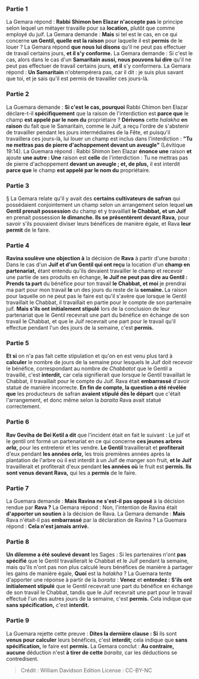 
### Partie 1
La Gemara répond : <b>Rabbi Shimon ben Elazar n'accepte pas</b> le principe selon lequel un métayer travaille pour sa <b>location,</b> plutôt que comme employé du juif. La Gemara demande : <b>Mais</b> si tel est le cas, en ce qui concerne <b>un Gentil, quelle est la raison</b> pour laquelle il est <b>permis</b> de le louer ? La Gemara répond <b>que nous lui disons</b> qu'il ne peut pas effectuer de travail certains jours, <b>et il s'y conforme.</b> La Gemara demande : Si c'est le cas, alors dans le cas d'un <b>Samaritain aussi, nous pouvons lui dire</b> qu'il ne peut pas effectuer de travail certains jours, <b>et il</b> s'y conformera.</b> La Gemara répond : <b>Un Samaritain</b> n'obtempérera pas, car il dit : je suis plus savant que toi,</b> et je sais qu'il est permis de travailler ces jours-là.

### Partie 2
La Guemara demande : <b>Si c'est le cas, pourquoi</b> Rabbi Chimon ben Elazar déclare-t-il <b>spécifiquement</b> que la raison de l'interdiction est <b>parce que</b> le champ <b>est appelé par le nom du</b> propriétaire ? <b>Dérivons</b> cette <i>halakha</i> <b>en raison</b> du fait que le Samaritain, comme le Juif, a reçu l'ordre de s'abstenir de travailler pendant les jours intermédiaires de la Fête, et puisqu'il travaillera ces jours-là, lui louer un champ est inclus dans l'interdiction : <b>"Tu ne mettras pas de pierre d'achoppement devant un aveugle"</b> (Lévitique 19:14). La Guemara répond : Rabbi Shimon ben Elazar <b>énonce une</b> raison <b>et</b> ajoute <b>une autre : Une</b> raison est <b>celle</b> de l'interdiction : Tu ne mettras pas de pierre d'achoppement <b>devant un aveugle ; et, de plus,</b> il est interdit <b>parce que</b> le champ <b>est appelé par le nom du</b> propriétaire.

### Partie 3
§ La Gemara relate qu'il y avait des <b>certains cultivateurs de safran</b> qui possédaient conjointement un champ selon un arrangement selon lequel <b>un Gentil prenait possession</b> du champ et y travaillait <b>le Chabbat, et un Juif</b> en prenait possession <b>le dimanche. Ils se présentèrent devant Rava,</b> pour savoir s'ils pouvaient diviser leurs bénéfices de manière égale, et Rava <b>leur permit</b> de le faire.

### Partie 4
<b>Ravina soulève une objection à</b> la décision de <b>Rava</b> à partir d'une <i>baraita</i> : Dans le cas d'un <b>Juif et d'un Gentil qui ont reçu</b> la location d'un <b>champ en partenariat,</b> étant entendu qu'ils devaient travailler le champ et recevoir une partie de ses produits en échange, <b>le Juif ne peut pas dire au Gentil : Prends ta part</b> du bénéfice pour ton travail <b>le Chabbat, et moi</b> je prendrai ma part pour mon travail <b>le</b> un des jours du reste de la <b>semaine. </b> La raison pour laquelle on ne peut pas le faire est qu'il s'avère que lorsque le Gentil travaillait le Chabbat, il travaillait en partie pour le compte de son partenaire juif. <b>Mais s'ils ont initialement stipulé</b> lors de la conclusion de leur partenariat que le Gentil recevrait une part du bénéfice en échange de son travail le Chabbat, et que le Juif recevrait une part pour le travail qu'il effectue pendant l'un des jours de la semaine, c'est <b>permis.</b>

### Partie 5
<b>Et si</b> on n'a pas fait cette stipulation et qu'on en est venu plus tard à <b>calculer</b> le nombre de jours de la semaine pour lesquels le Juif doit recevoir le bénéfice, correspondant au nombre de <i>Chabbatot</i> que le Gentil a travaillé, c'est <b>interdit,</b> car cela signifierait que lorsque le Gentil travaillait le Chabbat, il travaillait pour le compte du Juif. Rava était <b>embarrassé</b> d'avoir statué de manière incorrecte. <b>En fin de compte, la question a été révélée que</b> les producteurs de safran <b>avaient stipulé dès le départ</b> que c'était l'arrangement, et donc même selon la <i>baraita</i> Rava avait statué correctement.

### Partie 6
<b>Rav Geviha de Bei Ketil a dit</b> que l'incident était en fait le suivant : Le juif et le gentil ont formé un partenariat en ce qui concerne <b>ces jeunes arbres <i>orla</i>,</b> pour les entretenir et les vendre. <b>Le Gentil</b> travaillerait et <b>profiterait</b> d'eux pendant <b>les années <i>orla</i>,</b> les trois premières années après la plantation de l'arbre où il est interdit à un Juif de manger son fruit, <b>et le Juif</b> travaillerait et profiterait d'eux pendant <b>les années où</b> le fruit est <b>permis. Ils sont venus devant Rava,</b> qui les a <b>permis</b> de le faire.

### Partie 7
La Guemara demande : <b>Mais Ravina ne s'est-il pas opposé</b> à la décision rendue par <b>Rava ?</b> La Gemara répond : Non, l'intention de Ravina était <b>d'apporter un soutien</b> à la décision de Rava. La Gemara demande : <b>Mais</b> Rava n'était-il pas <b>embarrassé</b> par la déclaration de Ravina ? La Guemara répond : <b>Cela n'est jamais arrivé.</b>

### Partie 8
<b>Un dilemme a été soulevé devant</b> les Sages : Si les partenaires n'ont <b>pas spécifié</b> que le Gentil travaillerait le Chabbat et le Juif pendant la semaine, mais qu'ils n'ont pas non plus calculé leurs bénéfices de manière à partager les gains de manière égale, <b>Quoi</b> est la <i>halakha</i> ? La Guemara tente d'apporter une réponse à partir de la <i>baraita</i> : <b>Venez</b> et <b>entendez : S'ils ont initialement stipulé</b> que le Gentil recevrait une part du bénéfice en échange de son travail le Chabbat, tandis que le Juif recevrait une part pour le travail effectué l'un des autres jours de la semaine, c'est <b>permis.</b> Cela indique que <b>sans spécification,</b> c'est <b>interdit.</b>

### Partie 9
La Guemara rejette cette preuve : <b>Dites la dernière clause : Si</b> ils sont <b>venus pour calculer</b> leurs bénéfices, c'est <b>interdit;</b> cela indique que <b>sans spécification,</b> le faire est <b>permis.</b> La Gemara conclut : <b>Au contraire, aucune</b> déduction n'est <b>à tirer de cette</b> <i>baraita</i>, car les déductions se contredisent.

>Crédit : William Davidson Edition
>License : CC-BY-NC